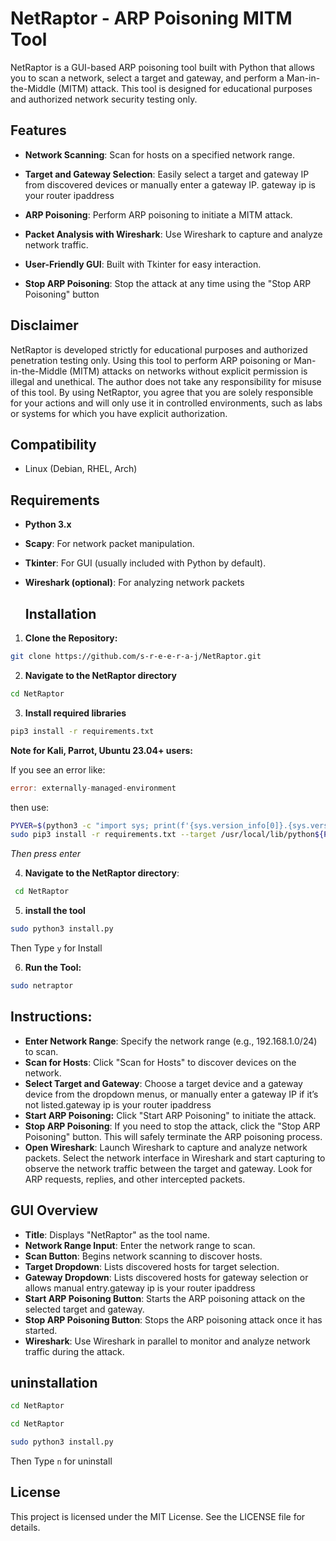 # NetRaptor - ARP Poisoning MITM Tool

NetRaptor is a GUI-based ARP poisoning tool built with Python that allows you to scan a network, select a target and gateway, and perform a Man-in-the-Middle (MITM) attack. This tool is designed for educational purposes and authorized network security testing only.

## Features

- **Network Scanning**: Scan for hosts on a specified network range.
- **Target and Gateway Selection**: Easily select a target and gateway IP from discovered devices or manually enter a gateway IP.
gateway ip is your router ipaddress

- **ARP Poisoning**: Perform ARP poisoning to initiate a MITM attack.
- **Packet Analysis with Wireshark**: Use Wireshark to capture and analyze network traffic.
- **User-Friendly GUI**: Built with Tkinter for easy interaction.
- **Stop ARP Poisoning**: Stop the attack at any time using the "Stop ARP Poisoning" button

## Disclaimer

NetRaptor is developed strictly for educational purposes and authorized penetration testing only. Using this tool to perform ARP poisoning or Man-in-the-Middle (MITM) attacks on networks without explicit permission is illegal and unethical. The author does not take any responsibility for misuse of this tool. By using NetRaptor, you agree that you are solely responsible for your actions and will only use it in controlled environments, such as labs or systems for which you have explicit authorization.

## Compatibility
- Linux (Debian, RHEL, Arch)
  
## Requirements
- **Python 3.x**
- **Scapy**: For network packet manipulation.
- **Tkinter**: For GUI (usually included with Python by default).
- **Wireshark (optional)**: For analyzing network packets

  
  ## Installation 

1. **Clone the Repository:**
  ```bash
  git clone https://github.com/s-r-e-e-r-a-j/NetRaptor.git
  ```
2. **Navigate to the NetRaptor directory**
  ```bash
  cd NetRaptor
  ```
3. **Install required libraries** 

```bash
pip3 install -r requirements.txt
  ```
  **Note for Kali, Parrot, Ubuntu 23.04+ users:**

If you see an error like:
```go
error: externally-managed-environment
```
then use:
```bash
PYVER=$(python3 -c "import sys; print(f'{sys.version_info[0]}.{sys.version_info[1]}')")
sudo pip3 install -r requirements.txt --target /usr/local/lib/python${PYVER}/dist-packages --break-system-packages
```
*Then press enter*

4. **Navigate to the NetRaptor directory**:
 ```bash
  cd NetRaptor
  ```
5. **install the tool**
 ```bash
 sudo python3 install.py
  ```
   Then Type `y` for Install
   
 6. **Run the Tool:**
  ```bash
  sudo netraptor
```
## Instructions:

- **Enter Network Range**: Specify the network range (e.g., 192.168.1.0/24) to scan.
- **Scan for Hosts**: Click "Scan for Hosts" to discover devices on the network.
- **Select Target and Gateway**: Choose a target device and a gateway device from the dropdown menus, or manually enter a gateway IP if it’s not listed.gateway ip is your router ipaddress 
- **Start ARP Poisoning:** Click "Start ARP Poisoning" to initiate the attack.
- **Stop ARP Poisoning**: If you need to stop the attack, click the "Stop ARP Poisoning" button. This will safely terminate the ARP poisoning process.
- **Open Wireshark**: Launch Wireshark to capture and analyze network packets. Select the network interface in Wireshark and start capturing to observe the network traffic between the target and gateway. Look for ARP requests, replies, and other intercepted packets.
  
 ## GUI Overview

- **Title**: Displays "NetRaptor" as the tool name.
- **Network Range Input**: Enter the network range to scan.
- **Scan Button**: Begins network scanning to discover hosts.
- **Target Dropdown**: Lists discovered hosts for target selection.
- **Gateway Dropdown**: Lists discovered hosts for gateway selection or allows manual entry.gateway ip is your router ipaddress 
- **Start ARP Poisoning Button**: Starts the ARP poisoning attack on the selected target and gateway.
- **Stop ARP Poisoning Button**: Stops the ARP poisoning attack once it has started.
- **Wireshark**: Use Wireshark in parallel to monitor and analyze network traffic during the attack.

## uninstallation

```bash
cd NetRaptor
```
```bash
cd NetRaptor
```
```bash
sudo python3 install.py
```
Then Type `n` for uninstall

## License
This project is licensed under the MIT License. See the LICENSE file for details.


